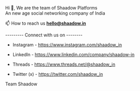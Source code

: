 Hi 👋, We are the team of Shaadow Platforms	
An new age social networking company of India	


📫 How to reach us **hello@shaadow.in**	



--------- Connect with us on --------

- Instagram - https://www.instagram.com/shaadow_in

- LinkedIn - https://www.linkedin.com/company/shaadow-in

- Threads - https://www.threads.net/@shaadow_in

- Twitter (x) - https://twitter.com/shaadow_in

		

Team Shaadow
